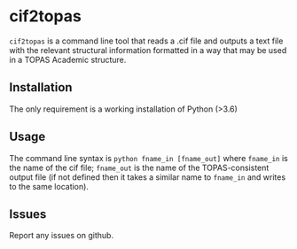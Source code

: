 # cif2topas
`cif2topas` is a command line tool that reads a .cif file and outputs a text file with the relevant structural information formatted in a way that may be used in a TOPAS Academic structure.
## Installation
The only requirement is a working installation of Python (>3.6)
## Usage
The command line syntax is
```python fname_in [fname_out]```
where `fname_in` is the name of the cif file; `fname_out` is the name of the TOPAS-consistent output file (if not defined then it takes a similar name to `fname_in` and writes to the same location).
## Issues
Report any issues on github.